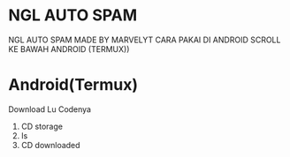 # NGL AUTO SPAM
NGL AUTO SPAM MADE BY MARVELYT
CARA PAKAI DI ANDROID SCROLL KE BAWAH ANDROID (TERMUX))

# Android(Termux)
Download Lu Codenya
1. CD storage
2. ls
3. CD downloaded 
